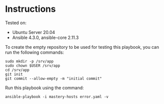 # Instructions

Tested on:
- Ubuntu Server 20.04
- Ansible 4.3.0, ansible-core 2.11.3

To create the empty repository to be used for testing this playbook, you can run the following commands:

    sudo mkdir -p /srv/app
    sudo chown $USER /srv/app
    cd /srv/app
    git init
    git commit --allow-empty -m "initial commit"

Run this playbook using the command:

    ansible-playbook -i mastery-hosts error.yaml -v
